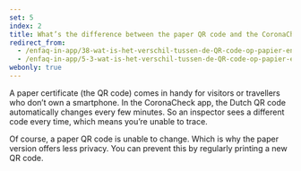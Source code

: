 ```yaml
---
set: 5
index: 2
title: What’s the difference between the paper QR code and the CoronaCheck app?
redirect_from: 
  - /enfaq-in-app/38-wat-is-het-verschil-tussen-de-QR-code-op-papier-en-in-de-CoronaCheck-app
  - /enfaq-in-app/5-3-wat-is-het-verschil-tussen-de-QR-code-op-papier-en-in-de-CoronaCheck-app
webonly: true
---
```

A paper certificate (the QR code) comes in handy for visitors or travellers who don’t own a smartphone. In the CoronaCheck app, the Dutch QR code automatically changes every few minutes. So an inspector sees a different code every time, which means you’re unable to trace.
 
Of course, a paper QR code is unable to change. Which is why the paper version offers less privacy. You can prevent this by regularly printing a new QR code.
